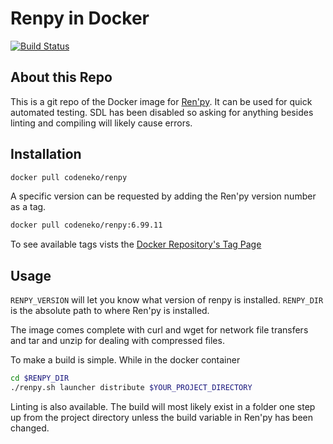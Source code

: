 # Renpy in Docker

[![Build Status](https://travis-ci.org/coodeneko/RenpyInDocker.svg?branch=master)](https://travis-ci.org/coodeneko/RenpyInDocker)


## About this Repo

This is a git repo of the Docker image for [Ren'py](https://www.renpy.org). It can be used for quick automated testing. SDL has been disabled so asking for anything besides linting and compiling will likely cause errors.

## Installation

```bash
docker pull codeneko/renpy
```

A specific version can be requested by adding the Ren'py version number as a tag.
```bash
docker pull codeneko/renpy:6.99.11
```

To see available tags vists the [Docker Repository's Tag Page](https://hub.docker.com/r/codeneko/renpy/tags/)

## Usage

`RENPY_VERSION` will let you know what version of renpy is installed.
`RENPY_DIR` is the absolute path to where Ren'py is installed.

The image comes complete with curl and wget for network file transfers and tar and unzip for dealing with compressed files.

To make a build is simple. While in the docker container
```bash
cd $RENPY_DIR
./renpy.sh launcher distribute $YOUR_PROJECT_DIRECTORY
```

Linting is also available. The build will most likely exist in a folder one step up from the project directory unless the build variable in Ren'py has been changed.